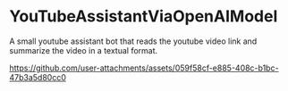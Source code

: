 # YouTubeAssistantViaOpenAIModel
A small youtube assistant bot that reads the youtube video link and summarize the video in a textual format.




https://github.com/user-attachments/assets/059f58cf-e885-408c-b1bc-47b3a5d80cc0

